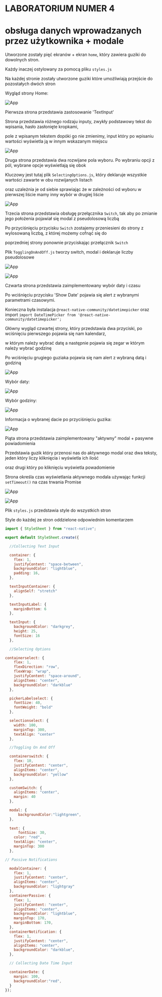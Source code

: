 # LABORATORIUM NUMER 4

# obsługa danych wprowadzanych przez użytkownika + modale

Utworzone zostały pięć ekranów + ekran `home`, który zawiera guziki do dowolnych stron.

Każdy inaczej ostylowany za pomocą pliku `styles.js`

Na każdej stronie zostały utworzone guziki które umożliwiają przejście do pozostałych dwóch stron

Wygląd strony Home:

![App](https://github.com/EllwartDawid/aplikacje-mobilne-21788-185IC/blob/master/lab4/ss/home.PNG)

Pierwsza strona przedstawia zastosowanie 'TextInput'

Strona przedstawia różnego rodzaju inputy, zwykły podstawowy tekst do wpisania, hasło zasłonięte kropkami, 

pole z wpisanym tekstem dopóki go nie zmienimy, input który po wpisaniu wartości wyświetla ją w innym  wskazanym miejscu

![App](https://github.com/EllwartDawid/aplikacje-mobilne-21788-185IC/blob/master/lab4/ss/str1.PNG)

Druga strona przedstawia dwa rozwijane pola wyboru. Po wybraniu opcji z pól, wybrane opcje wyświetlają się obok

Kluczowy jest tutaj plik `SelectingOptions.js`, który deklaruje wszystkie wartości zawarte w obu rozwijanych listach

oraz uzależnia je od siebie sprawiając że w zależności od wyboru w pierwszej liście mamy inny wybór w drugiej liście

![App](https://github.com/EllwartDawid/aplikacje-mobilne-21788-185IC/blob/master/lab4/ss/str2.PNG)

Trzecia strona przedstawia obsługę przełącznika `Switch`,  tak aby po zmianie jego położenia pojawiał się modal z pseudolosową liczbą

Po przyciśnięciu przycisku `Switch` zostajemy przeniesieni do strony z wylosowaną liczbą, z której możemy cofnąć się do

poprzedniej strony ponownie przyciskając przełącznik `Switch`

Plik `TogglingOnAndOff.js` tworzy switch, modal i deklaruje liczby pseudolosowe

![App](https://github.com/EllwartDawid/aplikacje-mobilne-21788-185IC/blob/master/lab4/ss/str3a.PNG)

![App](https://github.com/EllwartDawid/aplikacje-mobilne-21788-185IC/blob/master/lab4/ss/str3b.PNG)

Czwarta strona przedstawia zaimplementowany wybór daty i czasu

Po wciśnięciu przycisku 'Show Date' pojawia się alert z wybranymi parametrami czasowymi.

Konieczna była instalacja `@react-native-community/datetimepicker` oraz import `import DateTimePicker from '@react-native-community/datetimepicker';`

Główny wygląd czwartej strony, który przedstawia dwa przyciski, po wciśnięciu pierwszego pojawia się nam kalendarz,

w którym należy wybrać datę a następnie pojawia się zegar w którym należy wybrać godzinę

Po wciśnięciu grugiego guziaka pojawia się nam alert z wybraną datą i godziną

![App](https://github.com/EllwartDawid/aplikacje-mobilne-21788-185IC/blob/master/lab4/ss/str4a.PNG)

Wybór daty:

![App](https://github.com/EllwartDawid/aplikacje-mobilne-21788-185IC/blob/master/lab4/ss/str4b.PNG)

Wybór godziny:

![App](https://github.com/EllwartDawid/aplikacje-mobilne-21788-185IC/blob/master/lab4/ss/str4c.PNG)

Informacja o wybranej dacie po przyciśnięciu guzika:

![App](https://github.com/EllwartDawid/aplikacje-mobilne-21788-185IC/blob/master/lab4/ss/str4d.PNG)

Piąta strona przedstawia zaimplementowany "aktywny" modal + pasywne powiadomienia

Przedstawia guzik który przenosi nas do aktywnego modal oraz dwa teksty, jeden który liczy kliknięcia i wyświetla ich ilość

oraz drugi który po kliknięciu wyświetla powadomienie

Strona określa czas wyświetlania aktywnego modala używając funkcji `setTimeout()` na czas trwania Promise

![App](https://github.com/EllwartDawid/aplikacje-mobilne-21788-185IC/blob/master/lab4/ss/str5a.PNG)

![App](https://github.com/EllwartDawid/aplikacje-mobilne-21788-185IC/blob/master/lab4/ss/str5b.PNG)

Plik `styles.js` przedstawia style do wszystkich stron

Style do każdej ze stron oddzielone odpowiednim komentarzem

```javascript
import { StyleSheet } from "react-native";

export default StyleSheet.create({

  //Collecting Text Input

  container: {
    flex: 1,
    justifyContent: "space-between",
    backgroundColor: "lightblue",
    padding: 16,
  },

  textInputContainer: {
    alignSelf: "stretch"
  },

  textInputLabel: {
    marginBottom: 6
  },

  textInput: {
    backgroundColor: "darkgrey",
    height: 25,
    fontSize: 16
  },

  //Selecting Options

containerselect: {
    flex: 1,
    flexDirection: "row",
    flexWrap: "wrap",
    justifyContent: "space-around",
    alignItems: "center",
    backgroundColor: "darkblue"
  },

  pickerLabelselect: {
    fontSize: 40,
    fontWeight: "bold"
  },

  selectionselect: {
    width: 100,
    marginTop: 300,
    textAlign: "center"
  },

  //Toggling On And Off

  containerswitch: {
    flex: 10,
    justifyContent: "center",
    alignItems: "center",
    backgroundColor: "yellow"
  },

  customSwitch: {
    alignItems: "center",
    margin: 40
  },

  modal: {
	  backgroundColor:"lightgreen",
  },
  
  text: {
	  fontSize: 30,
    color: "red",
    textAlign: "center",
    marginTop: 300
  },

// Passive Notifications

  modalContainer: {
    flex: 1,
    justifyContent: "center",
    alignItems: "center",
    backgroundColor: "lightgray"
  },
  containerPassive: {
    flex: 1,
    justifyContent: "center",
    alignItems: "center",
    backgroundColor: "lightblue",
    marginTop: 170,
    marginBottom: 170,
  },
  containerNotification: {
    flex: 1,
    justifyContent: "center",
    alignItems: "center",
    backgroundColor: "darkblue",
  },

  // Collecting Date Time Input

  containerDate: {
    margin: 100, 
    backgroundColor:"red",
  }
});

```

